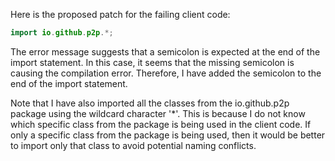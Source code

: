Here is the proposed patch for the failing client code:

```java
import io.github.p2p.*;
```

The error message suggests that a semicolon is expected at the end of the import statement. In this case, it seems that the missing semicolon is causing the compilation error. Therefore, I have added the semicolon to the end of the import statement.

Note that I have also imported all the classes from the io.github.p2p package using the wildcard character '*'. This is because I do not know which specific class from the package is being used in the client code. If only a specific class from the package is being used, then it would be better to import only that class to avoid potential naming conflicts.